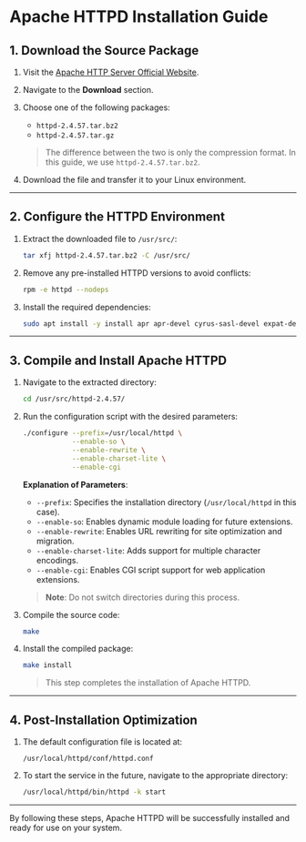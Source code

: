 # Apache HTTPD Installation Guide

## 1. Download the Source Package
1. Visit the [Apache HTTP Server Official Website](https://httpd.apache.org/).
2. Navigate to the **Download** section.
3. Choose one of the following packages:
   - `httpd-2.4.57.tar.bz2`
   - `httpd-2.4.57.tar.gz`

   > The difference between the two is only the compression format. In this guide, we use `httpd-2.4.57.tar.bz2`.

4. Download the file and transfer it to your Linux environment.

---

## 2. Configure the HTTPD Environment

1. Extract the downloaded file to `/usr/src/`:
   ```bash
   tar xfj httpd-2.4.57.tar.bz2 -C /usr/src/
   ```

2. Remove any pre-installed HTTPD versions to avoid conflicts:
   ```bash
   rpm -e httpd --nodeps
   ```

3. Install the required dependencies:
   ```bash
   sudo apt install -y install apr apr-devel cyrus-sasl-devel expat-devel libdb-devel openldap-devel apr-util-devel apr-util pcre-devel pcre gcc make
   ```

---

## 3. Compile and Install Apache HTTPD

1. Navigate to the extracted directory:
   ```bash
   cd /usr/src/httpd-2.4.57/
   ```

2. Run the configuration script with the desired parameters:
   ```bash
   ./configure --prefix=/usr/local/httpd \
               --enable-so \
               --enable-rewrite \
               --enable-charset-lite \
               --enable-cgi
   ```

   **Explanation of Parameters**:
   - `--prefix`: Specifies the installation directory (`/usr/local/httpd` in this case).
   - `--enable-so`: Enables dynamic module loading for future extensions.
   - `--enable-rewrite`: Enables URL rewriting for site optimization and migration.
   - `--enable-charset-lite`: Adds support for multiple character encodings.
   - `--enable-cgi`: Enables CGI script support for web application extensions.

   > **Note**: Do not switch directories during this process.

3. Compile the source code:
   ```bash
   make
   ```

4. Install the compiled package:
   ```bash
   make install
   ```

   > This step completes the installation of Apache HTTPD.

---

## 4. Post-Installation Optimization

1. The default configuration file is located at:
   ```plaintext
   /usr/local/httpd/conf/httpd.conf
   ```

2. To start the service in the future, navigate to the appropriate directory:
   ```bash
   /usr/local/httpd/bin/httpd -k start
   ```

---

By following these steps, Apache HTTPD will be successfully installed and ready for use on your system.
```